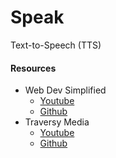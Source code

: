 # Speak
Text-to-Speech (TTS)





#### Resources
- Web Dev Simplified
    - [Youtube](https://youtu.be/nx_k1XCaWWs)
    - [Github](https://github.com/WebDevSimplified/javascript-text-to-speech)
- Traversy Media
    - [Youtube](https://youtu.be/ZORXxxP49G8)
    - [Github](https://github.com/bradtraversy/type-n-speak)

